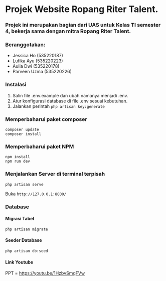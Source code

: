 # Projek Website Ropang Riter Talent.
### Projek ini merupakan bagian dari UAS untuk Kelas TI semester 4, bekerja sama dengan mitra Ropang Riter Talent.

### Beranggotakan:
- Jessica Ho (535220187)
- Lufika Ayu (535220223)
- Aulia Dwi (535220178)
- Parveen Uzma (535220226)

### Instalasi
1. Salin file .env.example dan ubah namanya menjadi .env.
2. Atur konfigurasi database di file .env sesuai kebutuhan.
3. Jalankan perintah `php artisan key:generate`

### Memperbaharui paket composer
```
composer update
composer install
```

### Memperbaharui paket NPM
```
npm install
npm run dev
```

### Menjalankan Server di terminal terpisah
`php artisan serve`

Buka `http://127.0.0.1:8000/`

### Database
#### Migrasi Tabel
`php artisan migrate`

#### Seeder Database
`php artisan db:seed`

#### Link Youtube
 PPT = https://youtu.be/1HzbvSmqFVw 
